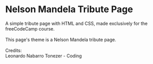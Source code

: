 # Nelson Mandela Tribute Page
A simple tribute page with HTML and CSS, made exclusively for the freeCodeCamp course. <br>
<br>
This page's theme is a Nelson Mandela tribute page. <br>
<br>
Credits: <br>
Leonardo Nabarro Tonezer - Coding

